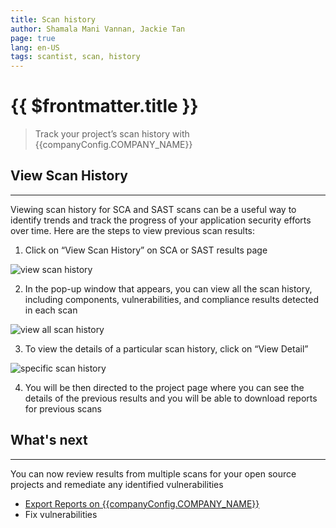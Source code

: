 ```yaml
---
title: Scan history
author: Shamala Mani Vannan, Jackie Tan
page: true
lang: en-US
tags: scantist, scan, history
---
```


<script setup>
import { companyConfig } from '../../../config/companyConfig.js'
</script>
<ClientOnly>

# {{ $frontmatter.title }}

> Track your project’s scan history with {{companyConfig.COMPANY_NAME}}

## View Scan History

<hr class="thick" />

Viewing scan history for SCA and SAST scans can be a useful way to identify trends and track the progress of your application security efforts over time. Here are the steps to view previous scan results:

1. Click on “View Scan History” on SCA or SAST results page

<img src="/images/Scan-History/Scan-History-1.png" alt="view scan history"/>

2. In the pop-up window that appears, you can view all the scan history, including components, vulnerabilities, and compliance results detected in each scan

<img src="/images/Scan-History/Scan-History-2.png" alt="view all scan history"/>

3. To view the details of a particular scan history, click on “View Detail”

<img src="/images/Scan-History/Scan-History-3.png" alt="specific scan history"/>

4. You will be then directed to the project page where you can see the details of the previous results and you will be able to download reports for previous scans

## What's next

<hr class="thick" />

You can now review results from multiple scans for your open source projects and remediate any identified vulnerabilities

- [Export Reports on {{companyConfig.COMPANY_NAME}}](../SCA/Export-Reports-on-app.md)
- Fix vulnerabilities

</ClientOnly>
